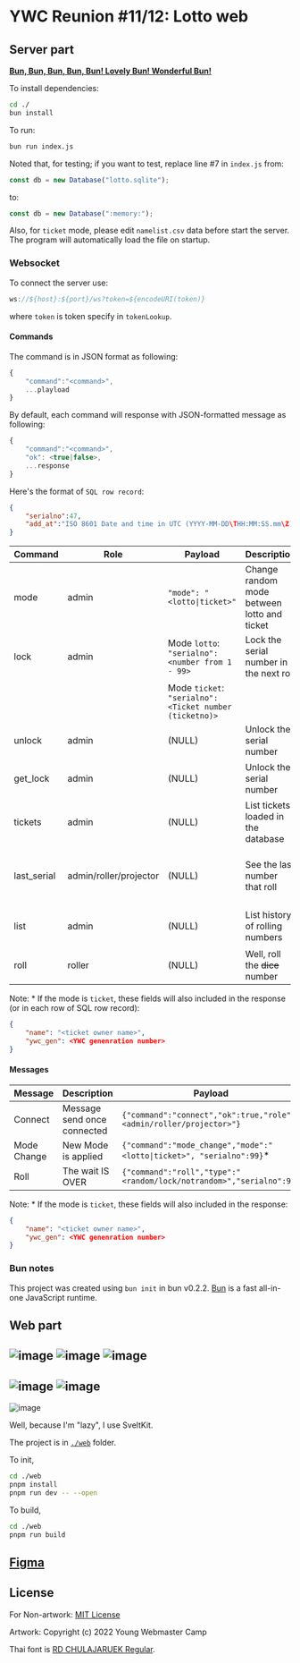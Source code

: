 # YWC Reunion #11/12: Lotto web

## Server part

[**Bun, Bun, Bun, Bun, Bun! Lovely Bun! Wonderful Bun!**](https://youtu.be/_bW4vEo1F4E?t=86)

To install dependencies:

```bash
cd ./
bun install
```

To run:

```bash
bun run index.js
```

Noted that, for testing; if you want to test, replace line #7 in `index.js` from:

```js
const db = new Database("lotto.sqlite");
```

to:

```js
const db = new Database(":memory:");
```

Also, for `ticket` mode, please edit `namelist.csv` data before start the server. The program will automatically load the file on startup.

### Websocket

To connect the server use:

```js
ws://${host}:${port}/ws?token=${encodeURI(token)}
```

where `token` is token specify in `tokenLookup`.

#### Commands

The command is in JSON format as following:

```js
{
    "command":"<command>",
    ...playload
}
```

By default, each command will response with JSON-formatted message as following:

```js
{
    "command":"<command>",
    "ok": <true|false>,
    ...response
}
```

Here's the format of `SQL row record`:

```json
{
    "serialno":47,
    "add_at":"ISO 8601 Date and time in UTC (YYYY-MM-DD\THH:MM:SS.mm\Z)"
}
```

| Command     | Role                   | Payload                                                 | Description                                 | Response                                                          |
|-------------|------------------------|---------------------------------------------------------|---------------------------------------------|-------------------------------------------------------------------|
| mode        | admin                  | `"mode": "<lotto\|ticket>"`                             | Change random mode between lotto and ticket | (DEFAULT)                                                         |
| lock        | admin                  | Mode `lotto`: `"serialno": <number from 1 - 99>`        | Lock the serial number in the next roll     | (DEFAULT)                                                         |
|             |                        | Mode `ticket`: `"serialno": <Ticket number (ticketno)>` |                                             |                                                                   |
| unlock      | admin                  | (NULL)                                                  | Unlock the serial number                    | (DEFAULT)                                                         |
| get_lock    | admin                  | (NULL)                                                  | Unlock the serial number                    | `"data":<SQL config record \| NULL>}`                             |
| tickets     | admin                  | (NULL)                                                  | List tickets loaded in the database         | `"data":<SQL ticket record \| NULL>}` \*                          |
| last_serial | admin/roller/projector | (NULL)                                                  | See the last number that roll               | `"serialno":<number \| NULL>}, "data":<SQL row record \| NULL>`\* |
| list        | admin                  | (NULL)                                                  | List history of rolling numbers             | `"data":<SQL row record[] \| NULL>`\*                             |
| roll        | roller                 | (NULL)                                                  | Well, roll the ~~dice~~ number              | (DEFAULT)\*                                                       |

Note:
\*  If the mode is `ticket`, these fields will also included in the response (or in each row of SQL row record):

```json
{
    "name": "<ticket owner name>",
    "ywc_gen": <YWC genenration number>
}
```

#### Messages

| Message     | Description                 | Payload                                                               |
|-------------|-----------------------------|-----------------------------------------------------------------------|
| Connect     | Message send once connected | `{"command":"connect","ok":true,"role":"<admin/roller/projector>"}`   |
| Mode Change | New Mode is applied         | `{"command":"mode_change","mode":"<lotto\|ticket>", "serialno":99}`\* |
| Roll        | The wait IS OVER            | `{"command":"roll","type":"<random/lock/notrandom>","serialno":99}`   |

Note:
\*  If the mode is `ticket`, these fields will also included in the response:

```json
{
    "name": "<ticket owner name>",
    "ywc_gen": <YWC genenration number>
}
```

### Bun notes

This project was created using `bun init` in bun v0.2.2. [Bun](https://bun.sh) is a fast all-in-one JavaScript runtime.

## Web part

![image](https://user-images.githubusercontent.com/3356814/201897015-27efd0e8-01d0-48dc-91ff-550f224af867.png)
![image](https://user-images.githubusercontent.com/3356814/201897088-d592c030-a126-468c-b7f3-a0df448e2ef5.png)
![image](https://user-images.githubusercontent.com/3356814/201897175-f13cc44b-33e6-4588-8a92-c151093b2626.png)
--------------
![image](https://user-images.githubusercontent.com/3356814/202716234-43403b48-75df-4443-ba93-cade55e6ed8a.png)
![image](https://user-images.githubusercontent.com/3356814/202716382-83e3d292-60b9-4a2a-a099-81f5aa761ce9.png)
--------------
![image](https://user-images.githubusercontent.com/3356814/204712589-bc193670-1b2c-47be-808c-859115fe3f6d.png)

Well, because I'm "lazy", I use SveltKit.

The project is in [`./web`](./web/) folder.

To init,

```bash
cd ./web
pnpm install
pnpm run dev -- --open
```

To build,

```bash
cd ./web
pnpm run build
```

## [Figma](figma.com/file/ijLAnNx7s5VQVTUmTukK2F/Reunion-11?node-id=186%3A99)

## License

For Non-artwork: [MIT License](./LICENSE)

Artwork: Copyright (c) 2022 Young Webmaster Camp

Thai font is [RD CHULAJARUEK Regular](https://www.f0nt.com/release/rd-chulajaruek-regular/).
